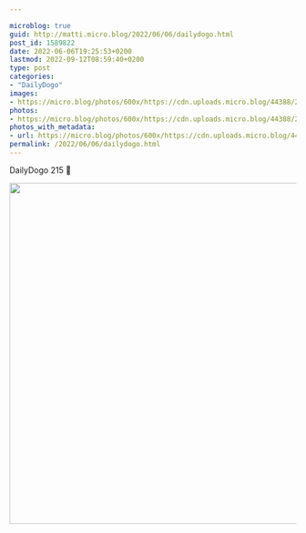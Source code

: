 ```yaml
---

microblog: true
guid: http://matti.micro.blog/2022/06/06/dailydogo.html
post_id: 1589822
date: 2022-06-06T19:25:53+0200
lastmod: 2022-09-12T08:59:40+0200
type: post
categories:
- "DailyDogo"
images:
- https://micro.blog/photos/600x/https://cdn.uploads.micro.blog/44388/2022/c8283e3c78.jpg
photos:
- https://micro.blog/photos/600x/https://cdn.uploads.micro.blog/44388/2022/c8283e3c78.jpg
photos_with_metadata:
- url: https://micro.blog/photos/600x/https://cdn.uploads.micro.blog/44388/2022/c8283e3c78.jpg
permalink: /2022/06/06/dailydogo.html
---
```

DailyDogo 215 🐶

<img src="https://micro.blog/photos/600x/https://blog.martin-haehnel.de/uploads/2022/c8283e3c78.jpg" width="600" height="600" alt="" />
